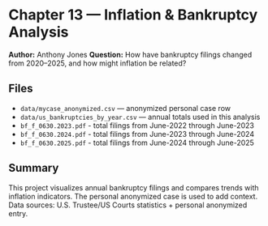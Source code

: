 # Chapter 13 — Inflation & Bankruptcy Analysis

**Author:** Anthony Jones 
**Question:** How have bankruptcy filings changed from 2020–2025, and how might inflation be related?

## Files
- `data/mycase_anonymized.csv` — anonymized personal case row
- `data/us_bankruptcies_by_year.csv` — annual totals used in this analysis
- `bf_f_0630.2023.pdf` - total filings from June-2022 through June-2023
- `bf_f_0630.2024.pdf` -  total filings from June-2023 through June-2024
- `bf_f_0630.2025.pdf` -  total filings from June-2024 through June-2025

## Summary
This project visualizes annual bankruptcy filings and compares trends with inflation indicators. The personal anonymized case is used to add context. Data sources: U.S. Trustee/US Courts statistics + personal anonymized entry.




